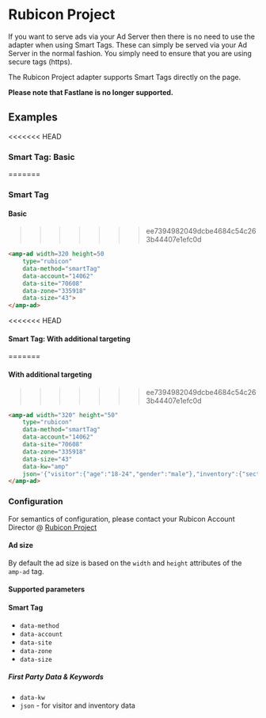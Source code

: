 <!---
Copyright 2015 The AMP HTML Authors. All Rights Reserved.

Licensed under the Apache License, Version 2.0 (the "License");
you may not use this file except in compliance with the License.
You may obtain a copy of the License at

      http://www.apache.org/licenses/LICENSE-2.0

Unless required by applicable law or agreed to in writing, software
distributed under the License is distributed on an "AS-IS" BASIS,
WITHOUT WARRANTIES OR CONDITIONS OF ANY KIND, either express or implied.
See the License for the specific language governing permissions and
limitations under the License.
-->

# Rubicon Project

If you want to serve ads via your Ad Server then there is no need to use the adapter when using Smart Tags.  These can simply be served via your Ad Server in the normal fashion.  You simply need to ensure that you are using secure tags (https).

The Rubicon Project adapter supports Smart Tags directly on the page.

**Please note that Fastlane is no longer supported.**

## Examples

<<<<<<< HEAD
### Smart Tag: Basic
=======
### Smart Tag
#### Basic
>>>>>>> ee7394982049dcbe4684c54c263b44407e1efc0d

```html
<amp-ad width=320 height=50
    type="rubicon"
    data-method="smartTag"
    data-account="14062"
    data-site="70608"
    data-zone="335918"
    data-size="43">
</amp-ad>
```

<<<<<<< HEAD
#### Smart Tag: With additional targeting
=======
#### With additional targeting
>>>>>>> ee7394982049dcbe4684c54c263b44407e1efc0d

```html
<amp-ad width="320" height="50"
    type="rubicon"
    data-method="smartTag"
    data-account="14062"
    data-site="70608"
    data-zone="335918"
    data-size="43"
    data-kw="amp"
    json='{"visitor":{"age":"18-24","gender":"male"},"inventory":{"section":"amp"}}'>
</amp-ad>
```

### Configuration

For semantics of configuration, please contact your Rubicon Account Director @
[Rubicon Project](http://platform.rubiconproject.com])

#### Ad size

By default the ad size is based on the `width` and `height` attributes of the `amp-ad` tag.

#### Supported parameters

#### Smart Tag
- `data-method`
- `data-account`
- `data-site`
- `data-zone`
- `data-size`

##### First Party Data & Keywords
- `data-kw`
- `json` - for visitor and inventory data

